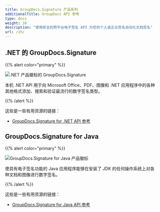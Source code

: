 ```yaml
---
title: GroupDocs.Signature 产品系列
additionalTitle: GroupDocs API 参考
type: docs
weight: 10
description: "使用安全的跨平台电子签名 API 为您的个人或企业签名自动化文档签名"
url: /zh/
---
```


## .NET 的 GroupDocs.Signature

{{% alert color="primary" %}} 

![.NET 产品徽标的 GroupDocs.Signature](../gdocs_net.png)

本机 .NET API 用于向 Microsoft Office、PDF、图像和 .NET 应用程序中的各种其他格式添加、搜索和验证最流行的数字签名类型。

{{% /alert %}} 

这些是一些有用资源的链接：

- [GroupDocs.Signature for .NET API 参考](/signature/zh/net/)


## GroupDocs.Signature for Java

{{% alert color="primary" %}}

![GroupDocs.Signature for Java 产品徽标](../gdocs_java.png)

使具有电子签名功能的 Java 应用程序能够在安装了 JDK 的任何操作系统上对各种文档和图像进行数字签名。

{{% /alert %}}

这些是一些有用资源的链接：

- [GroupDocs.Signature for Java API 参考](/signature/java/)
